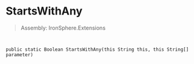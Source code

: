 ﻿

# StartsWithAny

> Assembly: IronSphere.Extensions



```


public static Boolean StartsWithAny(this String this, this String[] parameter)
```